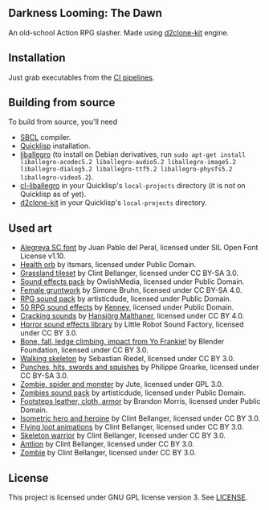 Darkness Looming: The Dawn
--------------------------
An old-school Action RPG slasher. Made using [d2clone-kit](https://gitlab.com/lockie/d2clone-kit) engine.

Installation
------------
Just grab executables from the [CI pipelines](https://gitlab.com/lockie/darkness-looming-the-dawn/pipelines).

Building from source
--------------------
To build from source, you'll need
* [SBCL](http://sbcl.org) compiler.
* [Quicklisp](https://www.quicklisp.org) installation.
* [liballegro](https://liballeg.org) (to install on Debian derivatives, run `sudo apt-get install liballegro-acodec5.2 liballegro-audio5.2 liballegro-image5.2 liballegro-dialog5.2 liballegro-ttf5.2 liballegro-physfs5.2 liballegro-video5.2`).
* [cl-liballegro](https://github.com/resttime/cl-liballegro) in your Quicklisp's `local-projects` directory (it is not on Quicklisp as of yet).
* [d2clone-kit](https://gitlab.com/lockie/d2clone-kit) in your Quicklisp's `local-projects` directory.

Used art
--------
* [Alegreya SC font](https://fontsquirrel.com/fonts/alegreya) by Juan Pablo del Peral, licensed under SIL Open Font License v1.10.
* [Health orb](https://opengameart.org/content/health-orb-11) by itsmars, licensed under Public Domain.
* [Grassland tileset](https://opengameart.org/content/grassland-tileset) by Clint Bellanger, licensed under CC BY-SA 3.0.
* [Sound effects pack](https://opengameart.org/content/sound-effects-pack) by OwlishMedia, licensed under Public Domain.
* [Female gruntwork](https://opengameart.org/content/female-gruntwork-1) by Simone Bruhn, licensed under CC BY-SA 4.0.
* [RPG sound pack](https://opengameart.org/content/rpg-sound-pack) by artisticdude, licensed under Public Domain.
* [50 RPG sound effects](https://opengameart.org/content/50-rpg-sound-effects) by [Kenney](https://kenney.nl), licensed under Public Domain.
* [Cracking sounds](https://opengameart.org/content/cracking-sounds) by [Hansjörg Malthaner](http://opengameart.org/users/varkalandar), licensed under CC BY 4.0.
* [Horror sound effects library](https://opengameart.org/content/horror-sound-effects-library) by Little Robot Sound Factory, licensed under CC BY 3.0.
* [Bone, fall, ledge climbing, impact from Yo Frankie!](https://opengameart.org/content/bone-fall-ledge-climbing-impact-yo-frankie) by Blender Foundation, licensed under CC BY 3.0.
* [Walking skeleton](https://opengameart.org/content/walking-skeleton) by Sebastian Riedel, licensed under CC BY 3.0.
* [Punches, hits, swords and squishes](https://opengameart.org/content/punches-hits-swords-and-squishes) by Philippe Groarke, licensed under CC BY-SA 3.0.
* [Zombie, spider and monster](https://opengameart.org/content/zombie-spider-and-monster) by Jute, licensed under GPL 3.0.
* [Zombies sound pack](https://opengameart.org/content/zombies-sound-pack) by artisticdude, licensed under Public Domain.
* [Footsteps leather, cloth, armor](https://opengameart.org/content/footsteps-leather-cloth-armor) by Brandon Morris, licensed under Public Domain.
* [Isometric hero and heroine](https://opengameart.org/content/isometric-hero-and-heroine) by Clint Bellanger, licensed under CC BY 3.0.
* [Flying loot animations](https://opengameart.org/content/flying-loot-animations) by Clint Bellanger, licensed under CC BY 3.0.
* [Skeleton warrior](https://opengameart.org/content/skeleton-warrior) by Clint Bellanger, licensed under CC BY 3.0.
* [Antlion](https://opengameart.org/content/antlion) by Clint Bellanger, licensed under CC BY 3.0.
* [Zombie](https://opengameart.org/content/zombie-0) by Clint Bellanger, licensed under CC BY 3.0.

License
-------
This project is licensed under GNU GPL license version 3. See [LICENSE](LICENSE).
